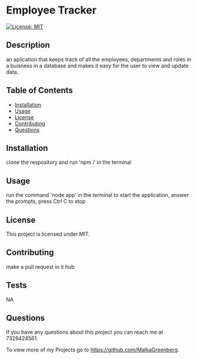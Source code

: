 # Employee Tracker
  [![License: MIT](https://img.shields.io/badge/License-MIT-yellow.svg)](https://opensource.org/licenses/MIT)

  ## Description
  an aplication that keeps track of all the employees, departments and roles in a buisness in a database and makes it easy for the user to view and update data.

  ## Table of Contents 
  - [Installation](#installation)
  - [Usage](#usage)
  - [License](#license)
  - [Contributing](#contributing)
  - [Questions](#questions)

  ## Installation
  clone the respository  and run 'npm i' in the terminal

  ## Usage
  run the command 'node app' in the terminal to start the application, answer the prompts, press Ctrl C to stop

  ## License
  This project is licensed under MIT.


  ## Contributing
  make a pull request  in it hub 

  ## Tests
  NA

  ## Questions
  If you have any questions about this project you can reach me at 7329424561.

  To view more of my Projects go to https://github.com/MalkaGreenberg.
